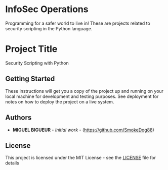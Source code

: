 # InfoSec Operations
Programming for a safer world to live in!
These are projects related to security scripting in the Python language.

# Project Title

Security Scripting with Python

## Getting Started

These instructions will get you a copy of the project up and running on your local machine for development and testing purposes. See deployment for notes on how to deploy the project on a live system.


## Authors

* **MIGUEL BIGUEUR** - *Initial work* - (https://github.com/SmokeDog88)


## License

This project is licensed under the MIT License - see the [LICENSE](LICENSE) file for details


